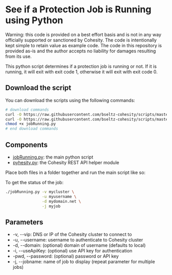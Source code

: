 # See if a Protection Job is Running using Python

Warning: this code is provided on a best effort basis and is not in any way officially supported or sanctioned by Cohesity. The code is intentionally kept simple to retain value as example code. The code in this repository is provided as-is and the author accepts no liability for damages resulting from its use.

This python script determines if a protection job is running or not. If it is running, it will exit with exit code 1, otherwise it will exit with exit code 0.

## Download the script

You can download the scripts using the following commands:

```bash
# download commands
curl -O https://raw.githubusercontent.com/bseltz-cohesity/scripts/master/python/jobRunning/jobRunning.py
curl -O https://raw.githubusercontent.com/bseltz-cohesity/scripts/master/python/pyhesity.py
chmod +x jobRunning.py
# end download commands
```

## Components

* [jobRunning.py](https://raw.githubusercontent.com/bseltz-cohesity/scripts/master/python/jobRunning/jobRunning.py): the main python script
* [pyhesity.py](https://raw.githubusercontent.com/bseltz-cohesity/scripts/master/python/pyhesity/pyhesity.py): the Cohesity REST API helper module

Place both files in a folder together and run the main script like so:

To get the status of the job:

```bash
./jobRunning.py -v mycluster \
                -u myusername \
                -d mydomain.net \
                -j myjob
```

## Parameters

* -v, --vip: DNS or IP of the Cohesity cluster to connect to
* -u, --username: username to authenticate to Cohesity cluster
* -d, --domain: (optional) domain of username (defaults to local)
* -i, --useApiKey: (optional) use API key for authentication
* -pwd, --password: (optional) password or API key
* -j, --jobname: name of job to display (repeat parameter for multiple jobs)
